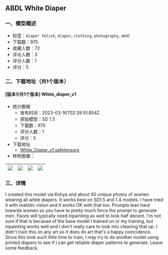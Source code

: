 ## ABDL White Diaper
### 一、模型概述

- 标签：`diaper fetish`, `diaper`, `clothing`, `photography`, `abdl`
- 下载数：975
- 收藏人数：72
- 评论人数：3
- 评分人数：1
- 评分：5

### 二、下载地址（共1个版本）

#### [版本1/共1个版本] White_diaper_v1

- 统计数据
  - 发布时间：2023-03-16T02:39:51.854Z
  - 原始模型：SD 1.5
  - 下载数：975
  - 评分人数：1
  - 评分：5
- 下载地址
  - [White_Diaper_v1.safetensors](https://civitai.com/api/download/models/23805)
- 样例图像：

| <img src="https://image.civitai.com/xG1nkqKTMzGDvpLrqFT7WA/20316f9a-ca7e-45c7-d283-bfe877cc4600/width=450/258652.jpeg" /> | <img src="https://image.civitai.com/xG1nkqKTMzGDvpLrqFT7WA/cdedcd6f-4d81-46d0-6436-e66bee02d700/width=450/258662.jpeg" /> | <img src="https://image.civitai.com/xG1nkqKTMzGDvpLrqFT7WA/64b73435-31a1-4260-2bd6-6e97e6b74600/width=450/258661.jpeg" /> | <img src="https://image.civitai.com/xG1nkqKTMzGDvpLrqFT7WA/bef78dc5-431f-490f-776b-8dceecfc1300/width=450/258660.jpeg" /> |
| ---- | ---- | ---- | ---- |


### 三、详情
<p>I created this model via Kohya and about 40 unique photos of women wearing all white diapers. It works best on SD1.5 and 1.4 models. I have tried it with realistic vision and it works OK with that too. Prompts lean hard towards women so you have to pretty much force the prompt to generate men. Faces will typically need inpainting as well to look half decent. I'm not sure if that is because of the base model I trained on or my training, but inpainting works well and I don't really care to look into cleaning that up. I didn't train this on any art so if does do art that's a happy coincidence. Since this took such little time to train, I may try to do another model using printed diapers to see if I can get reliable diaper patterns to generate. Leave some feedback.</p>